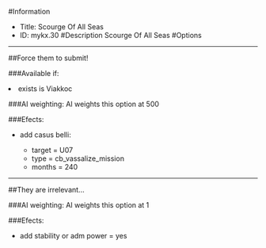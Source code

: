 #Information
 - Title: Scourge Of All Seas
 - ID: mykx.30
#Description
Scourge Of All Seas
#Options

___
##Force them to submit!

###Available if:
<li>exists is Viakkoc</li>

###AI weighting:
AI weights this option at 500


###Efects:<ul><li>add casus belli:</li><ul><li>target = U07</li><li>type = cb_vassalize_mission</li><li>months = 240</li></ul></ul>

___
##They are irrelevant...

###AI weighting:
AI weights this option at 1


###Efects:<ul><li>add stability or adm power = yes</li></ul>
